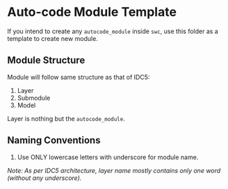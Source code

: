 # Auto-code Module Template
If you intend to create any `autocode_module` inside `swc`, use this folder as a template to create new module.

## Module Structure
Module will follow same structure as that of IDC5:
1. Layer
2. Submodule
3. Model

Layer is nothing but the `autocode_module`.

## Naming Conventions
1. Use ONLY lowercase letters with underscore for module name.

_Note: As per IDC5 architecture, layer name mostly contains only one word (without any underscore)._
